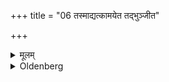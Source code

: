 +++
title = "06 तस्माद्यत्कामयेत तद्भुञ्जीत"

+++

<details><summary>मूलम्</summary>

तस्माद्यत्कामयेत तद्भुञ्जीत ६
</details>

<details><summary>Oldenberg</summary>

6. Therefore one should eat (fast-day food) which he likes.
</details>
